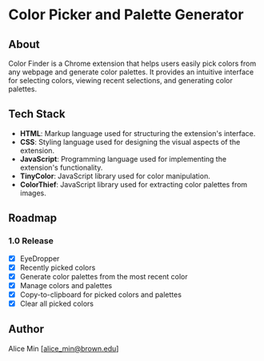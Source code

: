 # Color Picker and Palette Generator

## About
Color Finder is a Chrome extension that helps users easily pick colors from any webpage and generate color palettes. It provides an intuitive interface for selecting colors, viewing recent selections, and generating color palettes. 

## Tech Stack
- **HTML**: Markup language used for structuring the extension's interface.
- **CSS**: Styling language used for designing the visual aspects of the extension.
- **JavaScript**: Programming language used for implementing the extension's functionality.
- **TinyColor**: JavaScript library used for color manipulation.
- **ColorThief**: JavaScript library used for extracting color palettes from images.

## Roadmap
### 1.0 Release
- [x] EyeDropper
- [x] Recently picked colors
- [x] Generate color palettes from the most recent color
- [x] Manage colors and palettes
- [x] Copy-to-clipboard for picked colors and palettes
- [x] Clear all picked colors

## Author
Alice Min [alice_min@brown.edu]


